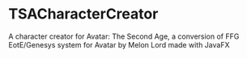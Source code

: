# TSACharacterCreator
A character creator for Avatar: The Second Age, a conversion of FFG EotE/Genesys system for Avatar by Melon Lord made with JavaFX
